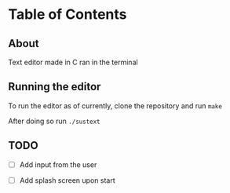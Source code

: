 # Table of Contents

## About
Text editor made in C ran in the terminal

## Running the editor

To run the editor as of currently, clone the repository and run `make`

After doing so run `./sustext`

## TODO
  - [ ] Add input from the user
  - [ ] Add splash screen upon start
  
